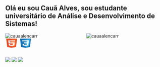 ## Olá eu sou Cauã Alves, sou estudante universitário de Análise e Desenvolvimento de Sistemas!


<div style="display: flex; align-items: center; justify-content: center; gap: 10px;">
  <img src="https://github-readme-stats.vercel.app/api?username=cauaalencarr&show_icons=true&theme=transparent" alt="cauaalencarr" style="width: 49%; height: auto;"/> 
  <img src="https://github-readme-stats.vercel.app/api/top-langs/?username=cauaalencarr&layout=compact&theme=transparent" alt="cauaalencarr"style="width: 49%; height: auto;"/>
</div>

<div>
  <img align="center" alt="Rafa-HTML" height="30" width="40" src="https://raw.githubusercontent.com/devicons/devicon/master/icons/html5/html5-original.svg">
  <img align="center" alt="Rafa-CSS" height="30" width="40" src="https://raw.githubusercontent.com/devicons/devicon/master/icons/css3/css3-original.svg">
</div>

##

<div>
  <a href="https://instagram.com/cauaalencarr_" target="_blank"><img src="https://img.shields.io/badge/-Instagram-%23E4405F?style=for-the-badge&logo=instagram&logoColor=white" target="_blank"></a>
  <a href="https://www.linkedin.com/in/cauaalencar/" target="_blank"><img src="https://img.shields.io/badge/-LinkedIn-%230077B5?style=for-the-badge&logo=linkedin&logoColor=white" target="_blank"></a> 
  <a href = "mailto:cauaalvesofc@gmail.com"><img src="https://img.shields.io/badge/-Gmail-%23333?style=for-the-badge&logo=gmail&logoColor=white" target="_blank"></a>
  
  
</div>
